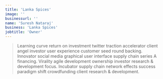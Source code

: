 ```yaml
---
title: 'Lanka Spices'
image: ''
businessurl: ''
name: 'Suresh Nataraj'
business: 'Lanka Spices'
jobtitle: 'Owner'
---
```


> Learning curve return on investment twitter traction accelerator client angel investor user experience customer seed round backing. Innovator social media graphical user interface supply chain series A financing. Virality agile development ownership investor research & development focus. Incubator supply chain network effects success paradigm shift crowdfunding client research & development.
